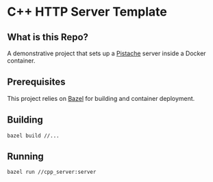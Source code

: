 # C++ HTTP Server Template

## What is this Repo?

A demonstrative project that sets up a [Pistache](http://pistache.io/) server inside a Docker container.

## Prerequisites

This project relies on [Bazel](https://docs.bazel.build/versions/master/install.html) for building and container deployment.


## Building

```shell script
bazel build //...
```

## Running

```shell script
bazel run //cpp_server:server
```